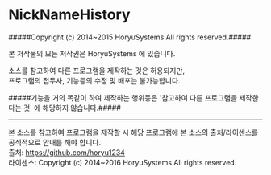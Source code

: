 # NickNameHistory #

#####Copyright (c) 2014~2015 HoryuSystems All rights reserved.#####

본 저작물의 모든 저작권은 HoryuSystems 에 있습니다.  

소스를 참고하여 다른 프로그램을 제작하는 것은 허용되지만,  
프로그램의 접두사, 기능등의 수정 및 배포는 불가능합니다.  

#####기능을 거의 똑같이 하여 제작하는 행위등은 '참고하여 다른 프로그램을 제작한다는 것' 에 해당하지 않습니다.#####

---

본 소스를 참고하여 프로그램을 제작할 시 해당 프로그램에 본 소스의 출처/라이센스를 공식적으로 안내를 해야 합니다.  
출처: https://github.com/horyu1234  
라이센스: Copyright (c) 2014~2016 HoryuSystems All rights reserved.  
